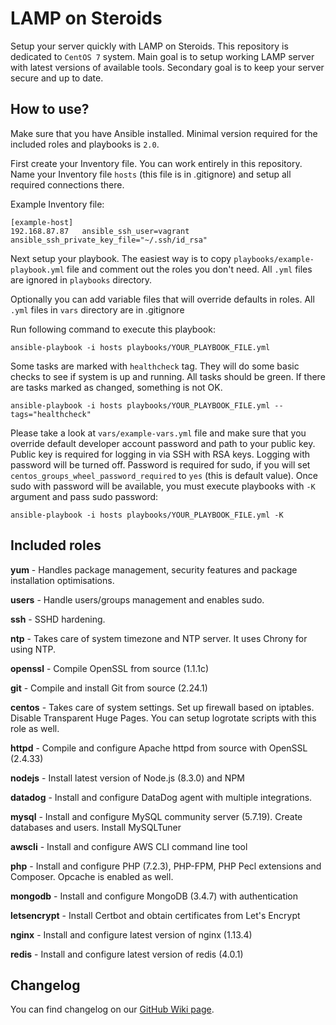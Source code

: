 LAMP on Steroids
================

Setup your server quickly with LAMP on Steroids. This repository is dedicated to `CentOS 7` system.
Main goal is to setup working LAMP server with latest versions of available tools. 
Secondary goal is to keep your server secure and up to date. 

How to use?
-----------

Make sure that you have Ansible installed. Minimal version required for the included roles and playbooks is `2.0`.

First create your Inventory file. You can work entirely in this repository. Name your Inventory file `hosts` (this file is in .gitignore) and setup all required connections there.

Example Inventory file:
```
[example-host]
192.168.87.87   ansible_ssh_user=vagrant    ansible_ssh_private_key_file="~/.ssh/id_rsa"
```

Next setup your playbook. The easiest way is to copy `playbooks/example-playbook.yml` file and comment out the roles you don't need. All `.yml` files are ignored in `playbooks` directory.

Optionally you can add variable files that will override defaults in roles. All `.yml` files in `vars` directory are in .gitignore

Run following command to execute this playbook:
```
ansible-playbook -i hosts playbooks/YOUR_PLAYBOOK_FILE.yml
```

Some tasks are marked with `healthcheck` tag. They will do some basic checks to see if system is up and running. All tasks should be green. If there are tasks marked as changed, something is not OK.
```
ansible-playbook -i hosts playbooks/YOUR_PLAYBOOK_FILE.yml --tags="healthcheck" 
``` 

Please take a look at `vars/example-vars.yml` file and make sure that you override default developer account password and path to your public key. 
Public key is required for logging in via SSH with RSA keys. Logging with password will be turned off.
Password is required for sudo, if you will set `centos_groups_wheel_password_required` to `yes` (this is default value). Once sudo with password will be available, you must execute playbooks with `-K` argument and pass sudo password:

```
ansible-playbook -i hosts playbooks/YOUR_PLAYBOOK_FILE.yml -K
```

Included roles
--------------
**yum** - Handles package management, security features and package installation optimisations. 

**users** - Handle users/groups management and enables sudo. 

**ssh** - SSHD hardening.

**ntp** - Takes care of system timezone and NTP server. It uses Chrony for using NTP.

**openssl** - Compile OpenSSL from source (1.1.1c)

**git** - Compile and install Git from source (2.24.1) 

**centos** - Takes care of system settings. Set up firewall based on iptables. Disable Transparent Huge Pages.
You can setup logrotate scripts with this role as well.

**httpd** - Compile and configure Apache httpd from source with OpenSSL (2.4.33)

**nodejs** - Install latest version of Node.js (8.3.0) and NPM

**datadog** - Install and configure DataDog agent with multiple integrations.

**mysql** - Install and configure MySQL community server (5.7.19). Create databases and users. Install MySQLTuner

**awscli** - Install and configure AWS CLI command line tool

**php** - Install and configure PHP (7.2.3), PHP-FPM, PHP Pecl extensions and Composer. Opcache is enabled as well.

**mongodb** - Install and configure MongoDB (3.4.7) with authentication

**letsencrypt** - Install Certbot and obtain certificates from Let's Encrypt

**nginx** - Install and configure latest version of nginx (1.13.4)

**redis** - Install and configure latest version of redis (4.0.1)

Changelog
---------

You can find changelog on our [GitHub Wiki page](https://github.com/blacksaildivision/lamponsteroids/wiki/Changelog).
